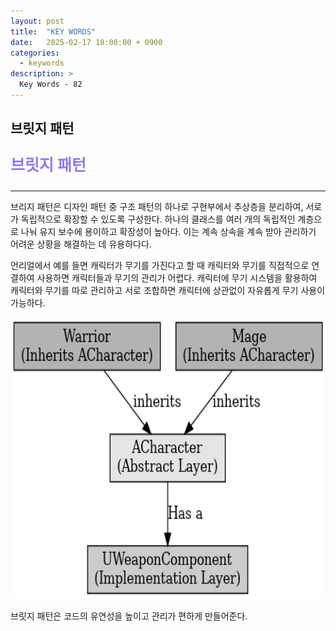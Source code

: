 ```yaml
---
layout: post
title:  "KEY WORDS"
date:   2025-02-17 18:00:00 + 0900
categories:
  - keywords
description: >
  Key Words - 82
---
```

## 브릿지 패턴

<p style = "color:#8f7cee; font-size:25px; font-weight:bold">
브릿지 패턴
</p>

---

브리지 패턴은 디자인 패턴 중 구조 패턴의 하나로 구현부에서 추상층을 분리하여, 서로가 독립적으로 확장할 수 있도록 구성한다. 하나의 클래스를 여러 개의 독립적인 계층으로 나눠 유지 보수에 용이하고 확장성이 높아다. 이는 계속 상속을 계속 받아 관리하기 어려운 상황을 해결하는 데 유용하다다.

언리얼에서 예를 들면 캐릭터가 무기를 가진다고 할 때 캐릭터와 무기를 직접적으로 연결하여 사용하면 캐릭터들과 무기의 관리가 어렵다.
캐릭터에 무기 시스템을 활용하여 캐릭터와 무기를 따로 관리하고 서로 조합하면 캐릭터에 상관없이 자유롭게 무기 사용이 가능하다.

<img src = "../../assets/img/keywords/IMG_k83_1.png" width = "1800" height = "450">

<br/>

브릿지 패턴은 코드의 유연성을 높이고 관리가 편하게 만들어준다.